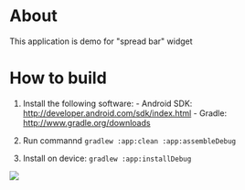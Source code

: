 # About
This application is demo for "spread bar" widget 

# How to build

1. Install the following software:
       - Android SDK:
         http://developer.android.com/sdk/index.html
       - Gradle:
         http://www.gradle.org/downloads
2. Run commannd
	`gradlew :app:clean :app:assembleDebug`

3. Install on device:
	`gradlew :app:installDebug`

![](demo.gif)